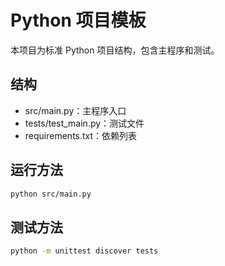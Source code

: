# Python 项目模板

本项目为标准 Python 项目结构，包含主程序和测试。

## 结构
- src/main.py：主程序入口
- tests/test_main.py：测试文件
- requirements.txt：依赖列表

## 运行方法
```sh
python src/main.py
```

## 测试方法
```sh
python -m unittest discover tests
```
